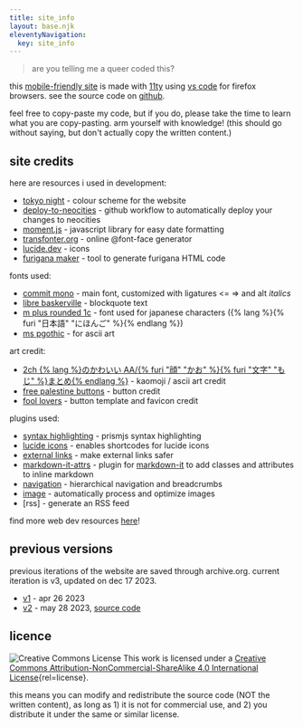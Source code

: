 ```yaml
---
title: site_info
layout: base.njk
eleventyNavigation:
  key: site_info
---
```


> are you telling me a queer coded this?

this [mobile-friendly site](https://kalechips.net/responsive/index) is made with [11ty](https://www.11ty.dev/docs/getting-started/) using [vs code](https://code.visualstudio.com/) for firefox browsers. see the source code on [github](https://github.com/tencurse/neocities).

feel free to copy-paste my code, but if you do, please take the time to learn what you are copy-pasting. arm yourself with knowledge! (this should go without saying, but don't actually copy the written content.)

## site credits

here are resources i used in development:

- [tokyo night](https://github.com/folke/tokyonight.nvim) - colour scheme for the website
- [deploy-to-neocities](https://deploy-to-neocities.neocities.org/) - github workflow to automatically deploy your changes to neocities
- [moment.js](https://momentjs.com/) - javascript library for easy date formatting
- [transfonter.org](https://transfonter.org/) - online @font-face generator
- [lucide.dev](https://lucide.dev/) - icons
- [furigana maker](https://nihongodera.com/tools/furigana-maker) - tool to generate furigana HTML code

fonts used:

- [commit mono](https://commitmono.com/) - main font, customized with ligatures <= => and alt *italics*
- [libre baskerville](https://fonts.google.com/specimen/Libre+Baskerville) - blockquote text
- [m plus rounded 1c](https://fonts.google.com/specimen/M+PLUS+Rounded+1c) - font used for japanese characters ({% lang %}{% furi "日本語" "にほんご" %}{% endlang %})
- [ms pgothic](https://eng.m.fontke.com/font/10400069/download/) - for ascii art

art credit:

- [2ch {% lang %}のかわいい AA/{% furi "顔" "かお" %}{% furi "文字" "もじ" %}まとめ{% endlang %}](https://2ch-aa.blogspot.com/) - kaomoji / ascii art credit
- [free palestine buttons](https://hillhouse.neocities.org/journal/notes/palestine) - button credit
- [fool lovers](https://www.foollovers.com/) - button template and favicon credit

plugins used:

- [syntax highlighting](https://www.11ty.dev/docs/plugins/syntaxhighlight/) - prismjs syntax highlighting
- [lucide icons](https://github.com/GrimLink/eleventy-plugin-lucide-icons) - enables shortcodes for lucide icons
- [external links](https://www.npmjs.com/package/@sardine/eleventy-plugin-external-links) - make external links safer
- [markdown-it-attrs](https://www.npmjs.com/package/markdown-it-attrs) - plugin for [markdown-it](https://github.com/markdown-it/markdown-it)  to add classes and attributes to inline markdown
- [navigation](https://www.11ty.dev/docs/plugins/navigation/) - hierarchical navigation and breadcrumbs
- [image](https://www.11ty.dev/docs/plugins/image/) - automatically process and optimize images
- [rss] - generate an RSS feed

find more web dev resources [here](/resources/dev)!

## previous versions

previous iterations of the website are saved through archive.org. current iteration is v3, updated on dec 17 2023.

- [v1](https://web.archive.org/web/20230529165943/https://10kph.neocities.org/) - apr 26 2023
- [v2](https://web.archive.org/web/20231210035358/https://10kph.neocities.org/) - may 28 2023, [source code](https://github.com/tencurse/neocities-v2)

## licence

![Creative Commons License](https://i.creativecommons.org/l/by-nc-sa/4.0/80x15.png) This work is licensed under a [Creative Commons Attribution-NonCommercial-ShareAlike 4.0 International License](tp://creativecommons.org/licenses/by-nc-sa/4.0/){rel=license}.

this means you can modify and redistribute the source code (NOT the written content), as long as 1) it is not for commercial use, and 2) you distribute it under the same or similar license.